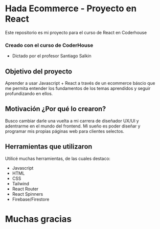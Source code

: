 # Hada Ecommerce - Proyecto en React
Este repositorio es mi proyecto para el curso de React en Coderhouse
### Creado con el curso de CoderHouse
- Dictado por el profesor Santiago Salkin

## Objetivo del proyecto
Aprender a usar Javascript + React a través de un ecommerce báscio que me permita entender los fundamentos de los temas aprendidos y seguir profundizando en ellos.
## Motivación ¿Por qué lo crearon?
Busco cambiar darle una vuelta a mi carrera de diseñador UX/UI y adentrarme en el mundo del frontend. Mi sueño es poder diseñar y programar mis propias páginas web para clientes selectos.
## Herramientas que utilizaron
Utilicé muchas herramientas, de las cuales destaco:
- Javascript
- HTML
- CSS
- Tailwind
- React Router
- React Spinners
- Firebase/Firestore
# Muchas gracias